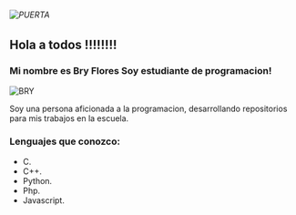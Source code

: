 
 ###### ![PUERTA](https://github.com/user-attachments/assets/ba60af49-b91b-4537-b002-b8594cd0fb0f)

 ## Hola a todos !!!!!!!! 

<!--
**FloresBry/FloresBry** is a ✨ _special_ ✨ repository because its `README.md` (this file) appears on your GitHub profile.

Here are some ideas to get you started:

- 🔭 I’m currently working on ...
- 🌱 I’m currently learning ...
- 👯 I’m looking to collaborate on ...
- 🤔 I’m looking for help with ...
- 💬 Ask me about ...
- 📫 How to reach me: ...
- 😄 Pronouns: ...
- ⚡ Fun fact: ...
-->
### Mi nombre es Bry Flores Soy estudiante de programacion!

![BRY](https://github.com/user-attachments/assets/31852378-ba36-407b-a0b4-5eafd80b1576)

 Soy una persona aficionada a la programacion, desarrollando repositorios para mis trabajos en la escuela.

### Lenguajes que conozco:

- C.
- C++.
- Python.
- Php.
- Javascript.



